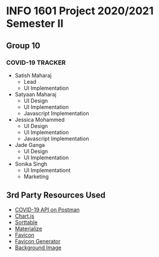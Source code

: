 # INFO 1601 Project 2020/2021 Semester II

## Group 10
### COVID-19 TRACKER

- Satish Maharaj
  - Lead
  - UI Implementation
- Satyaan Maharaj
  - UI Design
  - UI Implementation
  - Javascript Implementation
- Jessica Mohammed
  - UI Design
  - UI Implementation
  - Javascript Implementation
- Jade Ganga
  - UI Design
  - UI Implementation
- Sonika Singh
  - UI Implementationt
  - Marketing


## 3rd Party Resources Used
- [COVID-19 API on Postman](https://documenter.getpostman.com/view/10808728/SzS8rjbc)
- [Chart.js](chartjs.org)
- [Sorttable](https://www.kryogenix.org/code/browser/sorttable/)
- [Materialize](https://materializecss.com/)
- [Favicon](https://logomakr.com/)
- [Favicon Generator](https://www.favicon-generator.org/)
- [Background Image](https://pixabay.com/images/search/virus/)

